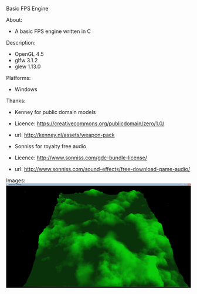 Basic FPS Engine

About:
- A basic FPS engine written in C

Description:
- OpenGL 4.5
- glfw 3.1.2
- glew 1.13.0

Platforms:
- Windows

Thanks:
- Kenney for public domain models
- Licence: https://creativecommons.org/publicdomain/zero/1.0/
- url: http://kenney.nl/assets/weapon-pack

- Sonniss for royalty free audio
- Licence: http://www.sonniss.com/gdc-bundle-license/
- url: http://www.sonniss.com/sound-effects/free-download-game-audio/

Images:
![Landscape image](/images/landscape_001.png?raw=true "First view of a heightmap terrain")
